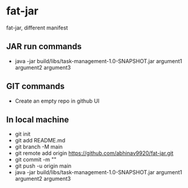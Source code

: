 # fat-jar
fat-jar, different manifest 

## JAR run commands
* java -jar build/libs/task-management-1.0-SNAPSHOT.jar argument1 argument2 argument3


## GIT commands
* Create an empty repo in github UI

## In local machine
* git init
* git add README.md
* git branch -M main
* git remote add origin https://github.com/abhinav9920/fat-jar.git
* git commit -m ""
* git push -u origin main
* java -jar build/libs/task-management-1.0-SNAPSHOT.jar    argument1    argument2    argument3

